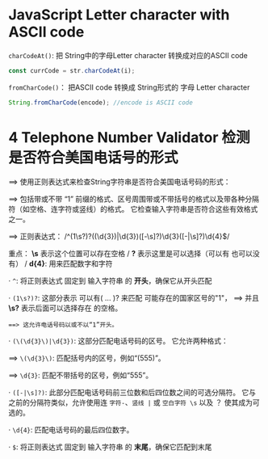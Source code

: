 # JavaScript Letter character with ASCII code

`charCodeAt()`: 把 String中的字母Letter character 转换成对应的ASCII code
```JavaScript
const currCode = str.charCodeAt(i);
```

`fromCharCode()`： 把ASCII code 转换成 String形式的 字母 Letter character
```JavaScript
String.fromCharCode(encode); //encode is ASCII code
```
# 4 Telephone Number Validator 检测是否符合美国电话号的形式
==> 使用正则表达式来检查String字符串是否符合美国电话号码的形式：

==> 包括带或不带 “1” 前缀的格式、区号周围带或不带括号的格式以及带各种分隔符（如空格、连字符或竖线）的格式。 它检查输入字符串是否符合这些有效格式之一。

==> 正则表达式： /^(1\s?)?(\(\d{3}\)|\d{3})([-\s]?)\d{3}([-|\s]?)\d{4}$/

重点： **\s** 表示这个位置可以存在空格  /   **?** 表示这里是可以选择（可以有 也可以没有） / **d{4}**: 用来匹配数字和字符

· `^`: 将正则表达式 固定到 输入字符串 的 **开头**，确保它从开头匹配

· `(1\s?)?`: 这部分表示 可以有( ... )? 来匹配 可能存在的国家区号的"1"， ==> 并且 **\s?** 表示后面可以选择存在 的空格。 

    ==> 这允许电话号码以或不以“1”开头。
    
· `(\(\d{3}\)|\d{3})`: 这部分匹配电话号码的区号。 它允许两种格式：

  ==> `\(\d{3}\)`:  匹配括号内的区号，例如“(555)”。
  
  ==> `\d{3}`: 匹配不带括号的区号，例如“555”。

· `([-|\s]?)`: 此部分匹配电话号码前三位数和后四位数之间的可选分隔符。 它与之前的分隔符类似，允许使用连 `字符-`、`竖线 |` 或 `空白字符 \s` 以及 ？ 使其成为可选的。

· `\d{4}`: 匹配电话号码的最后四位数字。

· `$`: 将正则表达式 固定到 输入字符串 的 **末尾**，确保它匹配到末尾
